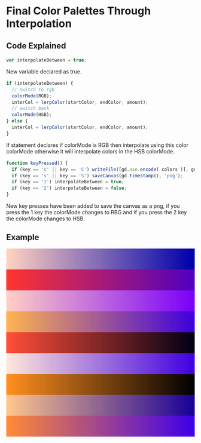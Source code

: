 # Final Color Palettes Through Interpolation

## Code Explained
```js
var interpolateBetween = true;
```
New variable declared as true.

```js
if (interpolateBetween) {
  // switch to rgb
  colorMode(RGB);
  interCol = lerpColor(startColor, endColor, amount);
  // switch back
  colorMode(HSB);
} else {
  interCol = lerpColor(startColor, endColor, amount);
}
```
If statement declares if colorMode is RGB then interpolate using this color colorMode otherwise it will interpolate colors in the HSB colorMode.

```js
function keyPressed() {
  if (key == 'c' || key == 'C') writeFile([gd.ase.encode( colors )], gd.timestamp(), 'ase');
  if (key == 's' || key == 'S') saveCanvas(gd.timestamp(), 'png');
  if (key == '1') interpolateBetween = true;
  if (key == '2') interpolateBetween = false;
}
```
New key presses have been added to save the canvas as a png, if you press the 1 key the colorMode changes to RBG and if you press the 2 key the colorMode changes to HSB.

## Example
![Example](examples/181018_160234_977.png?raw=true "Example 1")
